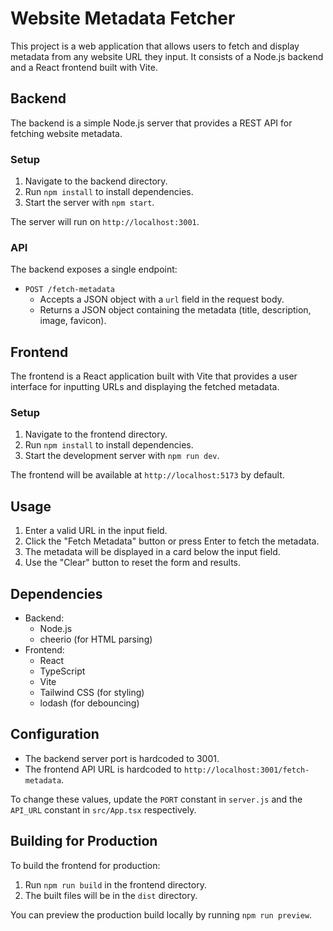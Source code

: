 # Website Metadata Fetcher

This project is a web application that allows users to fetch and display metadata from any website URL they input. It consists of a Node.js backend and a React frontend built with Vite.

## Backend

The backend is a simple Node.js server that provides a REST API for fetching website metadata.

### Setup

1. Navigate to the backend directory.
2. Run `npm install` to install dependencies.
3. Start the server with `npm start`.

The server will run on `http://localhost:3001`.

### API

The backend exposes a single endpoint:

- `POST /fetch-metadata`
  - Accepts a JSON object with a `url` field in the request body.
  - Returns a JSON object containing the metadata (title, description, image, favicon).

## Frontend

The frontend is a React application built with Vite that provides a user interface for inputting URLs and displaying the fetched metadata.

### Setup

1. Navigate to the frontend directory.
2. Run `npm install` to install dependencies.
3. Start the development server with `npm run dev`.

The frontend will be available at `http://localhost:5173` by default.

## Usage

1. Enter a valid URL in the input field.
2. Click the "Fetch Metadata" button or press Enter to fetch the metadata.
3. The metadata will be displayed in a card below the input field.
4. Use the "Clear" button to reset the form and results.

## Dependencies

- Backend:
  - Node.js
  - cheerio (for HTML parsing)
- Frontend:
  - React
  - TypeScript
  - Vite
  - Tailwind CSS (for styling)
  - lodash (for debouncing)

## Configuration

- The backend server port is hardcoded to 3001.
- The frontend API URL is hardcoded to `http://localhost:3001/fetch-metadata`.

To change these values, update the `PORT` constant in `server.js` and the `API_URL` constant in `src/App.tsx` respectively.

## Building for Production

To build the frontend for production:

1. Run `npm run build` in the frontend directory.
2. The built files will be in the `dist` directory.

You can preview the production build locally by running `npm run preview`.

